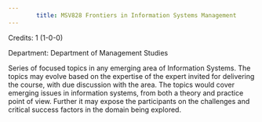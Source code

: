 ```yaml
---
        title: MSV828 Frontiers in Information Systems Management
---
```

Credits: 1 (1-0-0)

Department: Department of Management Studies

Series of focused topics in any emerging area of Information Systems. The topics may evolve based on the expertise of the expert invited for delivering the course, with due discussion with the area. The topics would cover emerging issues in information systems, from both a theory and practice point of view. Further it may expose the participants on the challenges and critical success factors in the domain being explored.